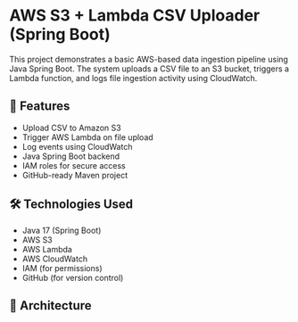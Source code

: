 # AWS S3 + Lambda CSV Uploader (Spring Boot)

This project demonstrates a basic AWS-based data ingestion pipeline using Java Spring Boot. The system uploads a CSV file to an S3 bucket, triggers a Lambda function, and logs file ingestion activity using CloudWatch.

## 📌 Features

- Upload CSV to Amazon S3
- Trigger AWS Lambda on file upload
- Log events using CloudWatch
- Java Spring Boot backend
- IAM roles for secure access
- GitHub-ready Maven project

## 🛠️ Technologies Used

- Java 17 (Spring Boot)
- AWS S3
- AWS Lambda
- AWS CloudWatch
- IAM (for permissions)
- GitHub (for version control)

## 🔧 Architecture
